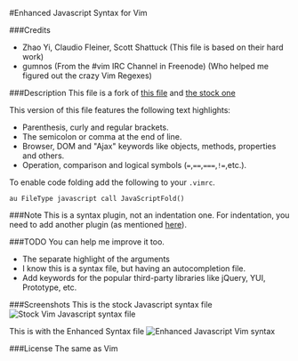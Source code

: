 #Enhanced Javascript Syntax for Vim

###Credits
- Zhao Yi, Claudio Fleiner, Scott Shattuck (This file is based on their hard work)
- gumnos (From the #vim IRC Channel in Freenode) (Who helped me figured out the crazy Vim Regexes)

###Description
This file is a fork of [this file](http://www.vim.org/scripts/script.php?script_id=1491) and [the stock one](http://fleiner.com/vim/download.html)

This version of this file features the following text highlights:

- Parenthesis, curly and regular brackets.
- The semicolon or comma at the end of line.
- Browser, DOM and "Ajax" keywords like objects, methods, properties and others.
- Operation, comparison and logical symbols (`=`,`==`,`===`,`!=`,etc.).

To enable code folding add the following to your `.vimrc`.

    au FileType javascript call JavaScriptFold()

###Note
This is a syntax plugin, not an indentation one. For indentation, you need to add another plugin
(as mentioned [here](https://github.com/jelera/vim-javascript-syntax/issues/22#issuecomment-19917301)).

###TODO
You can help me improve it too.

- The separate highlight of the arguments
- I know this is a syntax file, but having an autocompletion file.
- Add keywords for the popular third-party libraries like jQuery, YUI, Prototype, etc.

###Screenshots
This is the stock Javascript syntax file
![Stock Vim Javascript syntax file](http://i.imgur.com/bfQD7.png)

This is with the Enhanced Syntax file
![Enhanced Javascript Vim syntax](http://i.imgur.com/Tezu3.png)

###License
The same as Vim



